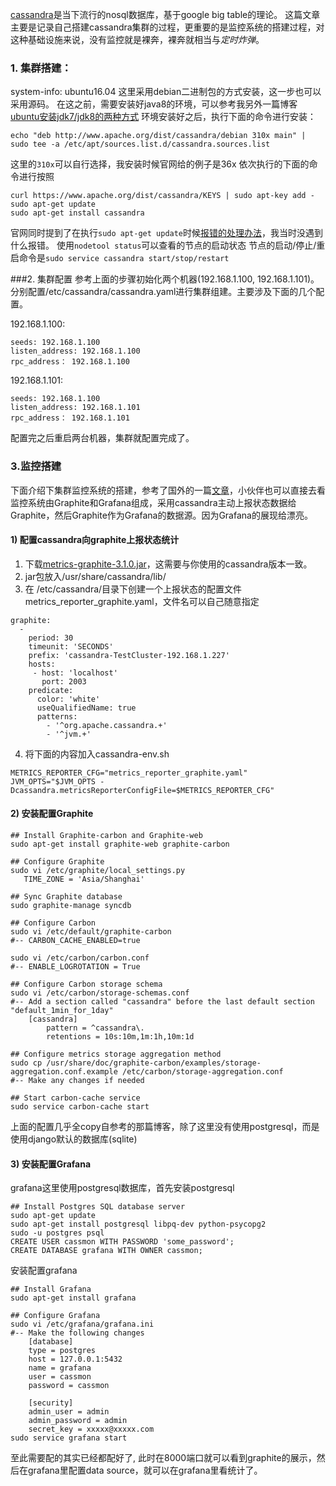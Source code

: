 ﻿[cassandra](http://cassandra.apache.org)是当下流行的nosql数据库，基于google big table的理论。
这篇文章主要是记录自己搭建cassandra集群的过程，更重要的是监控系统的搭建过程，对这种基础设施来说，没有监控就是裸奔，裸奔就相当与*定时炸弹*。
### 1. 集群搭建：
system-info: ubuntu16.04
这里采用debian二进制包的方式安装，这一步也可以采用源码。
在这之前，需要安装好java8的环境，可以参考我另外一篇博客[ubuntu安装jdk7/jdk8的两种方式](http://blog.csdn.net/github_25679381/article/details/68063780)
环境安装好之后，执行下面的命令进行安装：
```
echo "deb http://www.apache.org/dist/cassandra/debian 310x main" | sudo tee -a /etc/apt/sources.list.d/cassandra.sources.list
```
这里的```310x```可以自行选择，我安装时候官网给的例子是36x
依次执行的下面的命令进行按照
```
curl https://www.apache.org/dist/cassandra/KEYS | sudo apt-key add -
sudo apt-get update
sudo apt-get install cassandra
```
官网同时提到了在执行```sudo apt-get update```时候[报错的处理办法](http://cassandra.apache.org/doc/latest/getting_started/installing.html)，我当时没遇到什么报错。
使用```nodetool status```可以查看的节点的启动状态
节点的启动/停止/重启命令是```sudo service cassandra start/stop/restart```

###2.  集群配置
参考上面的步骤初始化两个机器(192.168.1.100,   192.168.1.101)。
分别配置/etc/cassandra/cassandra.yaml进行集群组建。主要涉及下面的几个配置。  

192.168.1.100:
```
seeds: 192.168.1.100
listen_address: 192.168.1.100
rpc_address： 192.168.1.100
```

192.168.1.101:
```
seeds: 192.168.1.100
listen_address: 192.168.1.101
rpc_address： 192.168.1.101
```
配置完之后重启两台机器，集群就配置完成了。

### 3.监控搭建
下面介绍下集群监控系统的搭建，参考了国外的一篇[文章](https://www.pythian.com/blog/monitoring-apache-cassandra-metrics-graphite-grafana/?utm_source=tuicool&utm_medium=referral)，小伙伴也可以直接去看
监控系统由Graphite和Grafana组成，采用cassandra主动上报状态数据给Graphite，然后Graphite作为Grafana的数据源。因为Grafana的展现给漂亮。
#### 1) 配置cassandra向graphite上报状态统计
1.  下载[metrics-graphite-3.1.0.jar](http://search.maven.org/#artifactdetails|com.yammer.metrics|metrics-graphite|3.1.0|jar)，这需要与你使用的cassandra版本一致。
2.   jar包放入/usr/share/cassandra/lib/
3.  在 /etc/cassandra/目录下创建一个上报状态的配置文件metrics_reporter_graphite.yaml，文件名可以自己随意指定
```
graphite:
  -
    period: 30
    timeunit: 'SECONDS'
    prefix: 'cassandra-TestCluster-192.168.1.227'
    hosts:
     - host: 'localhost'
       port: 2003
    predicate:
      color: 'white'
      useQualifiedName: true
      patterns:
        - '^org.apache.cassandra.+'
        - '^jvm.+'
```
4. 将下面的内容加入cassandra-env.sh
```
METRICS_REPORTER_CFG="metrics_reporter_graphite.yaml"
JVM_OPTS="$JVM_OPTS -Dcassandra.metricsReporterConfigFile=$METRICS_REPORTER_CFG"
```
#### 2) 安装配置Graphite
```
## Install Graphite-carbon and Graphite-web
sudo apt-get install graphite-web graphite-carbon
 
## Configure Graphite
sudo vi /etc/graphite/local_settings.py
   TIME_ZONE = 'Asia/Shanghai'
 
## Sync Graphite database
sudo graphite-manage syncdb

## Configure Carbon
sudo vi /etc/default/graphite-carbon
#-- CARBON_CACHE_ENABLED=true
 
sudo vi /etc/carbon/carbon.conf
#-- ENABLE_LOGROTATION = True
 
## Configure Carbon storage schema
sudo vi /etc/carbon/storage-schemas.conf
#-- Add a section called "cassandra" before the last default section "default_1min_for_1day"
    [cassandra]
        pattern = ^cassandra\.
        retentions = 10s:10m,1m:1h,10m:1d
 
## Configure metrics storage aggregation method
sudo cp /usr/share/doc/graphite-carbon/examples/storage-aggregation.conf.example /etc/carbon/storage-aggregation.conf
#-- Make any changes if needed
 
## Start carbon-cache service
sudo service carbon-cache start
```
上面的配置几乎全copy自参考的那篇博客，除了这里没有使用postgresql，而是使用django默认的数据库(sqlite)
#### 3) 安装配置Grafana
grafana这里使用postgresql数据库，首先安装postgresql
```
## Install Postgres SQL database server
sudo apt-get update
sudo apt-get install postgresql libpq-dev python-psycopg2
sudo -u postgres psql
CREATE USER cassmon WITH PASSWORD 'some_password';
CREATE DATABASE grafana WITH OWNER cassmon;
```
安装配置grafana
```
## Install Grafana
sudo apt-get install grafana
 
## Configure Grafana
sudo vi /etc/grafana/grafana.ini
#-- Make the following changes
    [database]
    type = postgres
    host = 127.0.0.1:5432
    name = grafana
    user = cassmon
    password = cassmon

    [security]
    admin_user = admin
    admin_password = admin
    secret_key = xxxxx@xxxxx.com
sudo service grafana start
```
至此需要配的其实已经都配好了,  此时在8000端口就可以看到graphite的展示，然后在grafana里配置data source，就可以在grafana里看统计了。